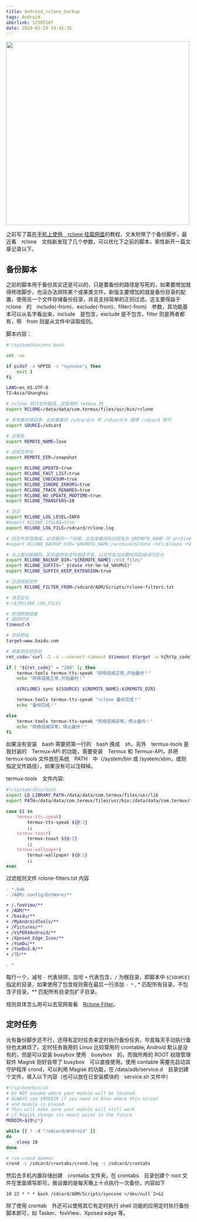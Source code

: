 ```yaml
---
title: Android_rclone_backup
tags: Android
abbrlink: 1258516f
date: 2020-02-29 14:42:35
---
```

<img src="https://cdn.jsdelivr.net/gh/cxyzzz/CDN@20.07.08/images/posts/Yfqraxhwpugl3Uo.webp" width="500" />
<!-- more -->

之前写了篇[在手机上使用　rclone 挂载网盘](https://hoshizora.tw/posts/)的教程，文末附带了个备份脚步，最近看　rclone　文档新发现了几个参数，可以优化下之前的脚本，索性新开一篇文章记录以下。

## 备份脚本

之前的脚本用于备份其实还是可以的，只是要备份的路径是写死的，如果要增加就得修改脚步，也没办法排除某个或某类文件。新版主要增加的就是备份目录的配置，使用另一个文件存储备份目录，并且支持简单的正则过滤。这主要得益于　rclone　的　include(-from)、exclude(-from)、filter(-from)　参数，其功能基本可以从名字看出来，include　是包含，exclude 是不包含，filter 则是两者都有，带　from 则是从文件中读取规则。

脚本内容：

``` bash
#!/system/bin/env bash

set -xe

if pidof -o %PPID -s "syncone"; then
    exit 1
fi

LANG=en_US.UTF-8
TZ=Asia/Shanghai

# rclone 执行文件路径，这里用的 termux 的
export RCLONE=/data/data/com.termux/files/usr/bin/rclone

# 本地备份根目录，比如要备份 /sdcard/a 和 /sdcard/b 就填 /sdcard 即可
export SOURCE=/sdcard

# 远程名
export REMOTE_NAME=love

# 远程文件夹
export REMOTE_DIR=/snapshot

export RCLONE_UPDATE=true
export RCLONE_FAST_LIST=true
export RCLONE_CHECKSUM=true
export RCLONE_IGNORE_ERRORS=true
export RCLONE_TRACK_RENAMES=true
export RCLONE_NO_UPDATE_MODTIME=true
export RCLONE_TRANSFERS=10

# 日志
export RCLONE_LOG_LEVEL=INFO
#export RCLONE_SYSLOG=true
export RCLONE_LOG_FILE=/sdcard/rclone.log

# 旧文件存放路径，必须是同一个远程，此处是备份到远程名为 $REMOTE_NAME 的 archive 目录下，并以 年/日期时间 为目录名进行区分，文件名不变。
#export RCLONE_BACKUP_DIR="$REMOTE_NAME:/archive/$(date +%Y)/$(date +%F_%R)"

# 与上面功能相同，区别是所有文件路径不变，以文件名加日期时间后缀进行区分
export RCLONE_BACKUP_DIR="${REMOTE_NAME}:/old_files"
export RCLONE_SUFFIX="_$(date +%Y-%m-%d_%H%M%S)"
export RCLONE_SUFFIX_KEEP_EXTENSION=true

# 过滤规则文件
export RCLONE_FILTER_FROM=/sdcard/ADM/Scripts/rclone-filters.txt

# 清空日志
#:>${RCLONE_LOG_FILE}

# 检测网络链接
# 超时时间
timeout=5

# 目标网站
target=www.baidu.com

# 获取响应状态码
ret_code=`curl -I -s --connect-timeout $timeout $target -w %{http_code} | tail -n1`

if [ "${ret_code}" = "200" ]; then
    termux-tools termux-tts-speak "网络连接正常,开始备份！"
    echo "网络连接正常,开始备份！"

    ${RCLONE} sync ${SOURCE} ${REMOTE_NAME}:${REMOTE_DIR}

    termux-tools termux-tts-speak "rclone 备份完成！"
    echo "备份完成！"

else
    termux-tools termux-tts-speak "网络连接异常，停止备份！"
    echo "网络连接异常，停止备份！"
fi
```

如果没有安装　bash 需要把第一行的　bash 换成　sh，另外　termux-tools 是我封装的　Termux-API 的功能，需要安装　Termux 和 Termux-API，并把　termux-tools 文件放在系统　PATH　中（/system/bin 或 /system/xbin，或则指定文件路径），如果没有可以注释掉。

termux-tools　文件内容:

``` bash
#!/system/xbin/bash
export LD_LIBRARY_PATH=/data/data/com.termux/files/usr/lib
export PATH=/data/data/com.termux/files/usr/bin:/data/data/com.termux/files/usr/bin/applets

case $1 in
    termux-tts-speak)
        termux-tts-speak ${@:2}
        ;;
    termux-toast)
        termux-toast ${@:2}
        ;;
    termux-wallpaper)
        termux-wallpaper ${@:2}
        ;;
esac
```

过滤规则文件 rclone-filters.txt 内容

``` diff
- *.bak
- /ADM/.config/EntWare/**

+ /.fooView/**
+ /ADM/**
+ /baidu/**
+ /MyAndroidTools/**
+ /Pictures/**
+ /ViPER4Android/**
+ /Xposed_Edge_Icon/**
+ /YueDu/**
+ /YueDu3.0/**
+ /习/**

- *
```

每行一个，减号 `-` 代表排除，加号 `+` 代表包含，`/` 为根目录，即脚本中 `${SOURCE}` 指定的目录，如果使用了包含规则需在最后一行添加 `- *` , \* 匹配所有目录，不包含子目录，** 匹配所有目录包扩子目录。

规则具体怎么用可以去官网查看　[Rclone Filter](https://rclone.org/filtering/)。

## 定时任务

光有备份脚步还不行，还得有定时任务来定时执行备份任务，毕竟每天手动执行备份也太麻烦了。定时任务我用的 Linux 比较常用的 crontable, Android 默认是没有的，但是可以安装 busybox 使用　busybox　的，而我所用的 ROOT 权限管理软件 Magisk 刚好自带了 busybox　可以直接使用。使用 contable 需要先启动其守护程序 crond，可以利用 Magisk 的功能，在 /data/adb/service.d　目录创建个文件，填入以下内容（也可以放在已安装模块的　service.sh 文件中）

``` bash
#!/system/bin/sh
# Do NOT assume where your module will be located.
# ALWAYS use $MODDIR if you need to know where this script
# and module is placed.
# This will make sure your module will still work
# if Magisk change its mount point in the future
MODDIR=${0%/*}

while [[ ! -d "/sdcard/Android" ]]
do
    sleep 10
done

# run crond daemon
crond -L /sdcard/crontabs/crond.log -c /sdcard/crontabs
```

然后去手机内置存储创建　crontabs 文件夹，在 crontabs　目录创建个 root 文件在里面填写即可。我设置的是每天晚上十点执行一次备份，内容如下

``` crontab
10 22 * * * bash /sdcard/ADM/Scripts/syncone >/dev/null 2>&1
```

除了使用 crontab　外还可以使用其它有定时执行 shell 功能的应用定时执行备份脚本即可，如 Tasker、fooView、Xposed edge 等。
